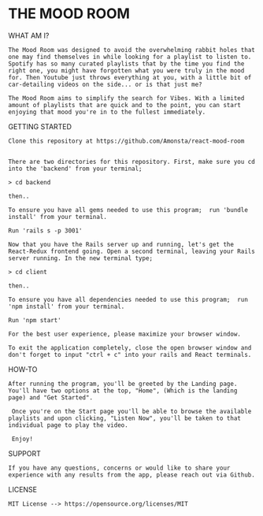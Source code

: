 
# THE MOOD ROOM



WHAT AM I?

    The Mood Room was designed to avoid the overwhelming rabbit holes that one may find themselves in while looking for a playlist to listen to. Spotify has so many curated playlists that by the time you find the right one, you might have forgotten what you were truly in the mood for. Then Youtube just throws everything at you, with a little bit of car-detailing videos on the side... or is that just me?

    The Mood Room aims to simplify the search for Vibes. With a limited amount of playlists that are quick and to the point, you can start enjoying that mood you're in to the fullest immediately.
   

    
GETTING STARTED
    
    Clone this repository at https://github.com/Amonsta/react-mood-room

    
    There are two directories for this repository. First, make sure you cd into the 'backend' from your terminal;

    > cd backend

    then..

    To ensure you have all gems needed to use this program;  run 'bundle install' from your terminal.

    Run 'rails s -p 3001'

    Now that you have the Rails server up and running, let's get the React-Redux frontend going. Open a second terminal, leaving your Rails server running. In the new terminal type;

    > cd client

    then..

    To ensure you have all dependencies needed to use this program;  run 'npm install' from your terminal.

    Run 'npm start'

    For the best user experience, please maximize your browser window.

    To exit the application completely, close the open browser window and don't forget to input "ctrl + c" into your rails and React terminals.


HOW-TO

    After running the program, you'll be greeted by the Landing page. You'll have two options at the top, "Home", (Which is the landing page) and "Get Started".

     Once you're on the Start page you'll be able to browse the available playlists and upon clicking, "Listen Now", you'll be taken to that individual page to play the video.

     Enjoy!

SUPPORT

    If you have any questions, concerns or would like to share your experience with any results from the app, please reach out via Github.


LICENSE

    MIT License --> https://opensource.org/licenses/MIT




